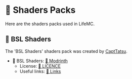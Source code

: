 # 🎨 Shaders Packs

Here are the shaders packs used in LifeMC.

## 🌟 BSL Shaders

The 'BSL Shaders' shaders pack was created by [CaptTatsu](https://bitslablab.com/).

- 🌟 BSL Shaders: [🔗 Modrinth](https://modrinth.com/shader/bsl-shaders)
  - License: [🔗 LICENCE](https://github.com/Nukecraft5419/LifeMC/blob/main/Shaders/BSL-Shaders/LICENSE)
  - Useful links: [🔗 Links](https://github.com/Nukecraft5419/LifeMC/blob/main/Shaders/BSL-Shaders/Links.txt)